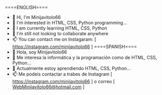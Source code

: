 ====ENGLISH====
- 👋 Hi, I'm Minijavitolo66
- 👀 I'm interested in HTML, CSS, Python programming...
- 🌱 I am currently learning HTML, CSS, Python
- 💞️ I'm still not looking to collaborate anywhere
- 📫 You can contact me on Instagaram: [ https://instagram.com/minijavitolo66 ]
====SPANISH====
- 💞️ Hola, soy Minijavitolo66
- 💞️ Me interesa la informática y la programación como de HTML, CSS, Python...
- 💞️ Actualmente estoy aprendiendo HTML, CSS, Python...
- 📫 Me podeis contactar a trabes de Instagram [ https://instagram.com/minijavitolo66 ] o correo [ WebMinijavitolo66@hotmail.com ]